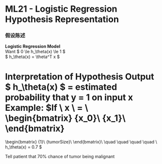 # ML21 - Logistic Regression Hypothesis Representation

### 假设陈述

**Logistic Regression Model**  
Want $ 0 \le h_\theta(x) \le 1 $  
$ h_\theta(x) = \theta^T x $

Interpretation of Hypothesis Output  
$ h_\theta(x) $ = estimated probability that y = 1 on input x  
**Example**:
$If \ x \ = \  
\begin{bmatrix}
{x_0}\\
{x_1}\\
\end{bmatrix}
=
\begin{bmatrix}
{1}\\
{tumorSize}\\
\end{bmatrix}\\
\quad \quad \quad \quad \ h_\theta(x) = 0.7
$

Tell patient that 70% chance of tumor being malignant